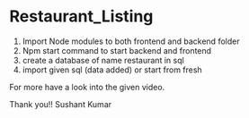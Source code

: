 # Restaurant_Listing

1) Import Node modules to both frontend and backend folder
2) Npm start command to start backend and frontend
3) create a database of name restaurant in sql
4) import given sql (data added) or start from fresh

For more have a look into the given video.

Thank you!!
Sushant Kumar

